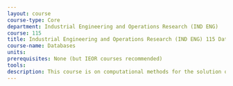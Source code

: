 ```yaml
---
layout: course 
course-type: Core
department: Industrial Engineering and Operations Research (IND ENG)
course: 115
title: Industrial Engineering and Operations Research (IND ENG) 115 Databases
course-name: Databases
units: 
prerequisites: None (but IEOR courses recommended)
tools: 
description: This course is on computational methods for the solution of large-scale optimization problems. The focus is on converting the theory of optimization into effective computational techniques. Course topics include an introduction to polyhedral theory, cutting plane methods, relaxation, decomposition and heuristic approaches for large-scale optimization problems.
---
```

